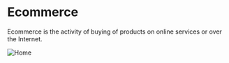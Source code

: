 <h1>Ecommerce</h1>
<p>Ecommerce is the activity of buying of products on online services or over the Internet.</p>

<img src="app/uploads/ecommerce.png" alt="Home">
